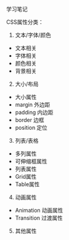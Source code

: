 学习笔记

CSS属性分类：
1. 文本/字体/颜色
* 文本相关
* 字体相关
* 颜色相关
* 背景相关
2. 大小/布局
* 大小属性
* margin 外边距
* padding 内边距
* border 边框
* position 定位
3. 列表/表格
* 多列属性
* 可伸缩框属性
* 列表属性
* Grid属性
* Table属性
4. 动画属性
* Animation 动画属性
* Transition 过渡属性
5. 其他属性
